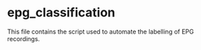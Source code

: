 # epg_classification
This file contains the script used to automate the labelling of EPG recordings.
